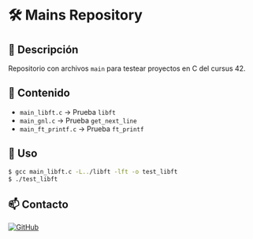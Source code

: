 # 🛠️ Mains Repository

## 📌 Descripción
Repositorio con archivos `main` para testear proyectos en C del cursus 42.

## 📂 Contenido
- `main_libft.c` → Prueba `libft`
- `main_gnl.c` → Prueba `get_next_line`
- `main_ft_printf.c` → Prueba `ft_printf`

## 🚀 Uso
```sh
$ gcc main_libft.c -L../libft -lft -o test_libft
$ ./test_libft
```

## 📫 Contacto
[![GitHub](https://img.shields.io/badge/-Github-000?style=flat&logo=Github&logoColor=white)](https://github.com/dcuencag)
